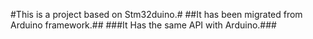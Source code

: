 #This is a project based on Stm32duino.#
##It has been migrated from Arduino framework.##
###It Has the same API with Arduino.###